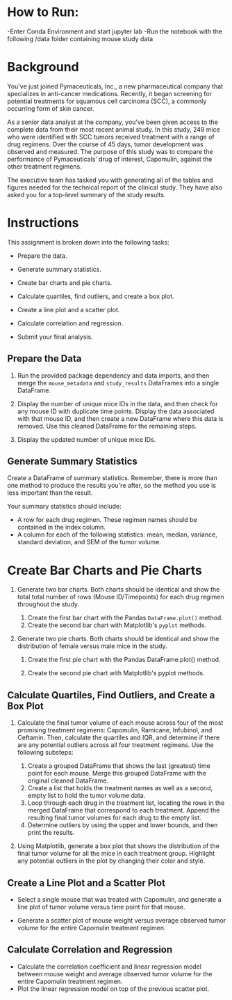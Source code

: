 # How to Run:

-Enter Conda Environment and start jupyter lab
-Run the notebook with the following /data folder containing mouse study data


# Background

You've just joined Pymaceuticals, Inc., a new pharmaceutical company that specializes in anti-cancer medications. Recently, it began screening for potential treatments for squamous cell carcinoma (SCC), a commonly occurring form of skin cancer.

As a senior data analyst at the company, you've been given access to the complete data from their most recent animal study. In this study, 249 mice who were identified with SCC tumors received treatment with a range of drug regimens. Over the course of 45 days, tumor development was observed and measured. The purpose of this study was to compare the performance of Pymaceuticals’ drug of interest, Capomulin, against the other treatment regimens.

The executive team has tasked you with generating all of the tables and figures needed for the technical report of the clinical study. They have also asked you for a top-level summary of the study results.

# Instructions

This assignment is broken down into the following tasks:

- Prepare the data.

- Generate summary statistics.

- Create bar charts and pie charts.

- Calculate quartiles, find outliers, and create a box plot.

- Create a line plot and a scatter plot.

- Calculate correlation and regression.

- Submit your final analysis.

## Prepare the Data

1. Run the provided package dependency and data imports, and then merge the `mouse_metadata` and `study_results` DataFrames into a single DataFrame.

2. Display the number of unique mice IDs in the data, and then check for any mouse ID with duplicate time points. Display the data associated with that mouse ID, and then create a new DataFrame where this data is removed. Use this cleaned DataFrame for the remaining steps.

3. Display the updated number of unique mice IDs.

## Generate Summary Statistics

Create a DataFrame of summary statistics. Remember, there is more than one method to produce the results you're after, so the method you use is less important than the result.

Your summary statistics should include:
- A row for each drug regimen. These regimen names should be contained in the index column.
- A column for each of the following statistics: mean, median, variance, standard deviation, and SEM of the tumor volume.

# Create Bar Charts and Pie Charts

1. Generate two bar charts. Both charts should be identical and show the total total number of rows (Mouse ID/Timepoints) for each drug regimen throughout the study.
    1. Create the first bar chart with the Pandas `DataFrame.plot()` method.
    2. Create the second bar chart with Matplotlib's `pyplot` methods.

2. Generate two pie charts. Both charts should be identical and show the distribution of female versus male mice in the study.

    1. Create the first pie chart with the Pandas DataFrame.plot() method.

    2. Create the second pie chart with Matplotlib's pyplot methods.

## Calculate Quartiles, Find Outliers, and Create a Box Plot
1. Calculate the final tumor volume of each mouse across four of the most promising treatment regimens: Capomulin, Ramicane, Infubinol, and Ceftamin. Then, calculate the quartiles and IQR, and determine if there are any potential outliers across all four treatment regimens. Use the following substeps:
    1. Create a grouped DataFrame that shows the last (greatest) time point for each mouse. Merge this grouped DataFrame with the original cleaned DataFrame.
    2. Create a list that holds the treatment names as well as a second, empty list to hold the tumor volume data.
    3. Loop through each drug in the treatment list, locating the rows in the merged DataFrame that correspond to each treatment. Append the resulting final tumor volumes for each drug to the empty list.
    4. Determine outliers by using the upper and lower bounds, and then print the results.

2. Using Matplotlib, generate a box plot that shows the distribution of the final tumor volume for all the mice in each treatment group. Highlight any potential outliers in the plot by changing their color and style.


## Create a Line Plot and a Scatter Plot

- Select a single mouse that was treated with Capomulin, and generate a line plot of tumor volume versus time point for that mouse.

- Generate a scatter plot of mouse weight versus average observed tumor volume for the entire Capomulin treatment regimen.

## Calculate Correlation and Regression

- Calculate the correlation coefficient and linear regression model between mouse weight and average observed tumor volume for the entire Capomulin treatment regimen.
- Plot the linear regression model on top of the previous scatter plot.
